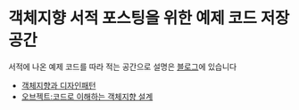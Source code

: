 # 객체지향 서적 포스팅을 위한 예제 코드 저장 공간
서적에 나온 예제 코드를 따라 적는 공간으로 설명은 [블로그](https://loopstudy.tistory.com)에 있습니다

- [객체지향과 디자인패턴](https://loopstudy.tistory.com/category/OOP/객체지향과%20디자인패턴)
- [오브젝트:코드로 이해하는 객체지향 설계](https://loopstudy.tistory.com/category/OOP/오브젝트%3A%20코드로%20이해하는%20객체지향%20설계)

